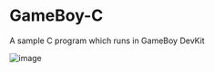 # GameBoy-C
A sample C program which runs in GameBoy DevKit

![image](https://user-images.githubusercontent.com/51410810/94337341-596cb680-0007-11eb-8aa1-dcbb6decde63.png)

